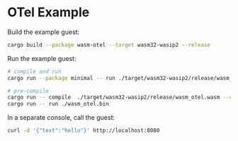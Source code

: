 # OTel Example

Build the example guest:

```bash
cargo build --package wasm-otel --target wasm32-wasip2 --release
```

Run the example guest:

```bash
# compile and run
cargo run --package minimal -- run ./target/wasm32-wasip2/release/wasm_otel.wasm

# pre-compile
cargo run -- compile  ./target/wasm32-wasip2/release/wasm_otel.wasm --output ./wasm_otel.bin
cargo run -- run ./wasm_otel.bin
```

In a separate console, call the guest:

```bash
curl -d '{"text":"hello"}' http://localhost:8080
```